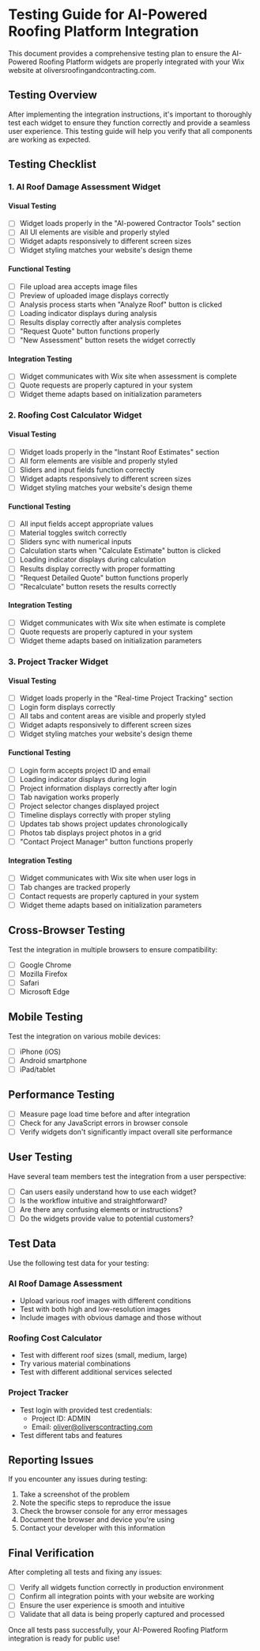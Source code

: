 # Testing Guide for AI-Powered Roofing Platform Integration

This document provides a comprehensive testing plan to ensure the AI-Powered Roofing Platform widgets are properly integrated with your Wix website at oliversroofingandcontracting.com.

## Testing Overview

After implementing the integration instructions, it's important to thoroughly test each widget to ensure they function correctly and provide a seamless user experience. This testing guide will help you verify that all components are working as expected.

## Testing Checklist

### 1. AI Roof Damage Assessment Widget

#### Visual Testing
- [ ] Widget loads properly in the "AI-powered Contractor Tools" section
- [ ] All UI elements are visible and properly styled
- [ ] Widget adapts responsively to different screen sizes
- [ ] Widget styling matches your website's design theme

#### Functional Testing
- [ ] File upload area accepts image files
- [ ] Preview of uploaded image displays correctly
- [ ] Analysis process starts when "Analyze Roof" button is clicked
- [ ] Loading indicator displays during analysis
- [ ] Results display correctly after analysis completes
- [ ] "Request Quote" button functions properly
- [ ] "New Assessment" button resets the widget correctly

#### Integration Testing
- [ ] Widget communicates with Wix site when assessment is complete
- [ ] Quote requests are properly captured in your system
- [ ] Widget theme adapts based on initialization parameters

### 2. Roofing Cost Calculator Widget

#### Visual Testing
- [ ] Widget loads properly in the "Instant Roof Estimates" section
- [ ] All form elements are visible and properly styled
- [ ] Sliders and input fields function correctly
- [ ] Widget adapts responsively to different screen sizes
- [ ] Widget styling matches your website's design theme

#### Functional Testing
- [ ] All input fields accept appropriate values
- [ ] Material toggles switch correctly
- [ ] Sliders sync with numerical inputs
- [ ] Calculation starts when "Calculate Estimate" button is clicked
- [ ] Loading indicator displays during calculation
- [ ] Results display correctly with proper formatting
- [ ] "Request Detailed Quote" button functions properly
- [ ] "Recalculate" button resets the results correctly

#### Integration Testing
- [ ] Widget communicates with Wix site when estimate is complete
- [ ] Quote requests are properly captured in your system
- [ ] Widget theme adapts based on initialization parameters

### 3. Project Tracker Widget

#### Visual Testing
- [ ] Widget loads properly in the "Real-time Project Tracking" section
- [ ] Login form displays correctly
- [ ] All tabs and content areas are visible and properly styled
- [ ] Widget adapts responsively to different screen sizes
- [ ] Widget styling matches your website's design theme

#### Functional Testing
- [ ] Login form accepts project ID and email
- [ ] Loading indicator displays during login
- [ ] Project information displays correctly after login
- [ ] Tab navigation works properly
- [ ] Project selector changes displayed project
- [ ] Timeline displays correctly with proper styling
- [ ] Updates tab shows project updates chronologically
- [ ] Photos tab displays project photos in a grid
- [ ] "Contact Project Manager" button functions properly

#### Integration Testing
- [ ] Widget communicates with Wix site when user logs in
- [ ] Tab changes are tracked properly
- [ ] Contact requests are properly captured in your system
- [ ] Widget theme adapts based on initialization parameters

## Cross-Browser Testing

Test the integration in multiple browsers to ensure compatibility:
- [ ] Google Chrome
- [ ] Mozilla Firefox
- [ ] Safari
- [ ] Microsoft Edge

## Mobile Testing

Test the integration on various mobile devices:
- [ ] iPhone (iOS)
- [ ] Android smartphone
- [ ] iPad/tablet

## Performance Testing

- [ ] Measure page load time before and after integration
- [ ] Check for any JavaScript errors in browser console
- [ ] Verify widgets don't significantly impact overall site performance

## User Testing

Have several team members test the integration from a user perspective:
- [ ] Can users easily understand how to use each widget?
- [ ] Is the workflow intuitive and straightforward?
- [ ] Are there any confusing elements or instructions?
- [ ] Do the widgets provide value to potential customers?

## Test Data

Use the following test data for your testing:

### AI Roof Damage Assessment
- Upload various roof images with different conditions
- Test with both high and low-resolution images
- Include images with obvious damage and those without

### Roofing Cost Calculator
- Test with different roof sizes (small, medium, large)
- Try various material combinations
- Test with different additional services selected

### Project Tracker
- Test login with provided test credentials:
  - Project ID: ADMIN
  - Email: oliver@oliverscontracting.com
- Test different tabs and features

## Reporting Issues

If you encounter any issues during testing:
1. Take a screenshot of the problem
2. Note the specific steps to reproduce the issue
3. Check the browser console for any error messages
4. Document the browser and device you're using
5. Contact your developer with this information

## Final Verification

After completing all tests and fixing any issues:
- [ ] Verify all widgets function correctly in production environment
- [ ] Confirm all integration points with your website are working
- [ ] Ensure the user experience is smooth and intuitive
- [ ] Validate that all data is being properly captured and processed

Once all tests pass successfully, your AI-Powered Roofing Platform integration is ready for public use!
